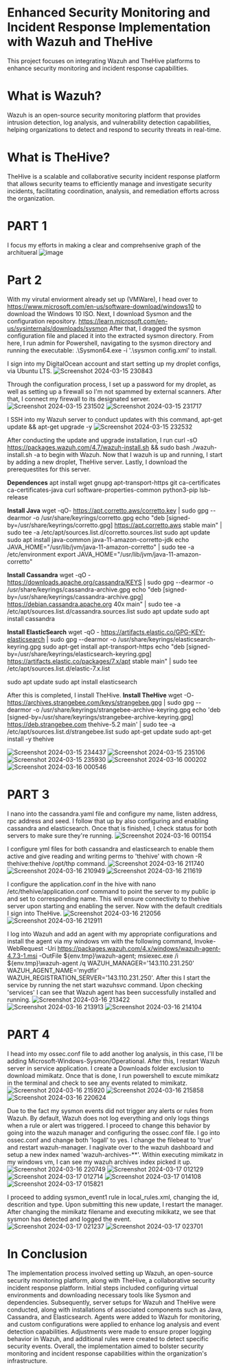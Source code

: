# Enhanced Security Monitoring and Incident Response Implementation with Wazuh and TheHive

This project focuses on integrating Wazuh and TheHive platforms to enhance security monitoring and incident response capabilities.

# What is Wazuh?

Wazuh is an open-source security monitoring platform that provides intrusion detection, log analysis, and vulnerability detection capabilities, helping organizations to detect and respond to security threats in real-time.

# What is TheHive?

TheHive is a scalable and collaborative security incident response platform that allows security teams to efficiently manage and investigate security incidents, facilitating coordination, analysis, and remediation efforts across the organization.

# PART 1 

I focus my efforts in making a clear and comprehsenive graph of the architueral 
![image](https://github.com/sharpleynate/Wazuh-SOAR-implementation/assets/114451775/9a168a0e-f721-4339-ba1b-88ead5a14537)

# Part 2

With my virutal enviorment already set up (VMWare), I head over to https://www.microsoft.com/en-us/software-download/windows10 to download the Windows 10 ISO. 
Next, I download Sysmon and the configuration repository. https://learn.microsoft.com/en-us/sysinternals/downloads/sysmon
After that, I dragged the sysmon configuration file and placed it into the extracted sysmon directory. 
From here, I run admin for Powershell, navigating to the sysmon directory and running the executable: .\Sysmon64.exe -i '.\sysmon config.xml' to install. 

I sign into my DigitalOcean account and start setting up my droplet configs, via Ubuntu LTS. 
![Screenshot 2024-03-15 230843](https://github.com/sharpleynate/Wazuh-SOAR-implementation/assets/114451775/c97e4807-95fc-4a36-87cc-8fc936945d4e)

Through the configuration process, I set up a password for my droplet, as well as setting up a firewall so I'm not spammed by external scanners. 
After that, I connect my firewall to its designated server.
![Screenshot 2024-03-15 231502](https://github.com/sharpleynate/Wazuh-SOAR-implementation/assets/114451775/ae816ccb-afc2-4797-98c8-e474359802b5)
![Screenshot 2024-03-15 231717](https://github.com/sharpleynate/Wazuh-SOAR-implementation/assets/114451775/88991aca-1aa3-47bc-912e-45fc68fcadf2)

I SSH into my Wazuh server to conduct updates with this command, apt-get update && apt-get upgrade -y
![Screenshot 2024-03-15 232532](https://github.com/sharpleynate/Wazuh-SOAR-implementation/assets/114451775/c83b33bb-07a1-42bc-9787-87f3b26f847d)

After conducting the update and upgrade installation, I run curl -sO https://packages.wazuh.com/4.7/wazuh-install.sh && sudo bash ./wazuh-install.sh -a to begin with Wazuh. 
Now that I wazuh is up and running, I start by adding a new droplet, TheHive server. Lastly, I download the prerequestites for this server.

**Dependences**
apt install wget gnupg apt-transport-https git ca-certificates ca-certificates-java curl  software-properties-common python3-pip lsb-release

**Install Java**
wget -qO- https://apt.corretto.aws/corretto.key | sudo gpg --dearmor  -o /usr/share/keyrings/corretto.gpg
echo "deb [signed-by=/usr/share/keyrings/corretto.gpg] https://apt.corretto.aws stable main" |  sudo tee -a /etc/apt/sources.list.d/corretto.sources.list
sudo apt update
sudo apt install java-common java-11-amazon-corretto-jdk
echo JAVA_HOME="/usr/lib/jvm/java-11-amazon-corretto" | sudo tee -a /etc/environment 
export JAVA_HOME="/usr/lib/jvm/java-11-amazon-corretto"

**Install Cassandra**
wget -qO -  https://downloads.apache.org/cassandra/KEYS | sudo gpg --dearmor  -o /usr/share/keyrings/cassandra-archive.gpg
echo "deb [signed-by=/usr/share/keyrings/cassandra-archive.gpg] https://debian.cassandra.apache.org 40x main" |  sudo tee -a /etc/apt/sources.list.d/cassandra.sources.list
sudo apt update
sudo apt install cassandra

**Install ElasticSearch**
wget -qO - https://artifacts.elastic.co/GPG-KEY-elasticsearch |  sudo gpg --dearmor -o /usr/share/keyrings/elasticsearch-keyring.gpg
sudo apt-get install apt-transport-https
echo "deb [signed-by=/usr/share/keyrings/elasticsearch-keyring.gpg] https://artifacts.elastic.co/packages/7.x/apt stable main" |  sudo tee /etc/apt/sources.list.d/elastic-7.x.list

sudo apt update
sudo apt install elasticsearch

After this is completed, I install TheHive. 
**Install TheHive**
wget -O- https://archives.strangebee.com/keys/strangebee.gpg | sudo gpg --dearmor -o /usr/share/keyrings/strangebee-archive-keyring.gpg
echo 'deb [signed-by=/usr/share/keyrings/strangebee-archive-keyring.gpg] https://deb.strangebee.com thehive-5.2 main' | sudo tee -a /etc/apt/sources.list.d/strangebee.list
sudo apt-get update
sudo apt-get install -y thehive

![Screenshot 2024-03-15 234437](https://github.com/sharpleynate/Wazuh-SOAR-implementation/assets/114451775/0027fc1d-b77c-4a67-8aa2-57ff84e98264)
![Screenshot 2024-03-15 235106](https://github.com/sharpleynate/Wazuh-SOAR-implementation/assets/114451775/ca38ed4c-c13f-489a-8014-234b0213041f)
![Screenshot 2024-03-15 235930](https://github.com/sharpleynate/Wazuh-SOAR-implementation/assets/114451775/28077570-4dfa-4747-98d4-87945fd0c676)
![Screenshot 2024-03-16 000202](https://github.com/sharpleynate/Wazuh-SOAR-implementation/assets/114451775/096f9b45-792f-45d3-a715-a3f9b717dde3)
![Screenshot 2024-03-16 000546](https://github.com/sharpleynate/Wazuh-SOAR-implementation/assets/114451775/d35b0aa5-bc1a-408c-a170-8e36d579833d)

# PART 3

I nano into the cassandra.yaml file and configure my name, listen address, rpc address and seed. I follow that up by also configuring and enabling cassandra and elasticsearch. Once that is finished, I check status for both servers to make sure they're running. 
![Screenshot 2024-03-16 001154](https://github.com/sharpleynate/Wazuh-SOAR-implementation/assets/114451775/aa5957ca-abf4-487f-8225-404f375f6f8b)

I configure yml files for both cassandra and elasticsearch to enable them active and give reading and writing perms to 'thehive' with  chown -R thehive:thehive /opt/thp command.
![Screenshot 2024-03-16 211740](https://github.com/sharpleynate/Wazuh-SOAR-implementation/assets/114451775/8f0433f4-1cad-48ed-858a-a19b4c3b3c1f)
![Screenshot 2024-03-16 210949](https://github.com/sharpleynate/Wazuh-SOAR-implementation/assets/114451775/66319c7b-2b0f-4fc6-a304-2fb25b576ba4)
![Screenshot 2024-03-16 211619](https://github.com/sharpleynate/Wazuh-SOAR-implementation/assets/114451775/15695e6b-83c0-4592-acf6-bdecb200ecbe)

I configure the application.conf in the hive with nano /etc/thehive/application.conf command to point the server to my public ip and set to corresponding name. This will ensure connectivity to thehive server upon starting and enabling the server. Now with the default creditials I sign into TheHive. 
![Screenshot 2024-03-16 212056](https://github.com/sharpleynate/Wazuh-SOAR-implementation/assets/114451775/063b47c1-55d0-4f32-98f2-990b0385ee9f)
![Screenshot 2024-03-16 212911](https://github.com/sharpleynate/Wazuh-SOAR-implementation/assets/114451775/ee4e17bd-bb3b-463b-ae65-6f6ceaab114e)

I log into Wazuh and add an agent with my appropriate configurations and install the agent via my windows vm with the following command,
Invoke-WebRequest -Uri https://packages.wazuh.com/4.x/windows/wazuh-agent-4.7.3-1.msi -OutFile ${env.tmp}\wazuh-agent; msiexec.exe /i ${env.tmp}\wazuh-agent /q WAZUH_MANAGER='143.110.231.250' WAZUH_AGENT_NAME='mydfir' WAZUH_REGISTRATION_SERVER='143.110.231.250'. After this I start the service by running the net start wazuhsvc command. Upon checking 'services' I can see that Wazuh agent has been successfully installed and running. 
![Screenshot 2024-03-16 213422](https://github.com/sharpleynate/Wazuh-SOAR-implementation/assets/114451775/999ccb0a-0086-4df2-a01c-ffd1f35a9385)
![Screenshot 2024-03-16 213913](https://github.com/sharpleynate/Wazuh-SOAR-implementation/assets/114451775/1ae530a9-e0ff-45a1-8397-cbb7047a5d2c)
![Screenshot 2024-03-16 214104](https://github.com/sharpleynate/Wazuh-SOAR-implementation/assets/114451775/54841288-bb20-435d-861d-4ca1eeef6538)

# PART 4

I head into my ossec.conf file to add another log analysis, in this case, I'll be adding Microsoft-Windows-Sysmon/Operational. After this, I restart Wazuh server in service application. I create a Downloads folder exclusion to download mimikatz. Once that is done, I run powershell to excute mimikatz in the terminal and check to see any events related to mimikatz. 
![Screenshot 2024-03-16 215920](https://github.com/sharpleynate/Wazuh-SOAR-implementation/assets/114451775/540ba9f0-ede2-4414-9ae7-01393b17b7e5)
![Screenshot 2024-03-16 215858](https://github.com/sharpleynate/Wazuh-SOAR-implementation/assets/114451775/c9deed24-c289-4bf4-b997-a92231448f9d)
![Screenshot 2024-03-16 220624](https://github.com/sharpleynate/Wazuh-SOAR-implementation/assets/114451775/b2856b88-6c58-4c0d-9eb5-f9d8c4f7a022)

Due to the fact my sysmon events did not trigger any alerts or rules from Wazuh. By default, Wazuh does not log everything and only logs things when a rule or alert was triggered. I proceed to change this behavior by going into the wazuh manager and configuring the ossec.conf file. I go into ossec.conf and change both 'logall' to yes. I change the filebeat to 'true' and restart wazuh-manager. I nagivate over to the wazuh dashboard and setup a new index named 'wazuh-archives-**'. Within executing mimikatz in my windows vm, I can see my wazuh archives index picked it up. 
![Screenshot 2024-03-16 220749](https://github.com/sharpleynate/Wazuh-SOAR-implementation/assets/114451775/e5577631-6915-4380-ab28-d366036f98d1)
![Screenshot 2024-03-17 012129](https://github.com/sharpleynate/Wazuh-SOAR-implementation/assets/114451775/f981d193-d9e6-49db-b99c-5353c081b9f1)
![Screenshot 2024-03-17 012714](https://github.com/sharpleynate/Wazuh-SOAR-implementation/assets/114451775/f9918147-93d3-4667-bdd4-a6e724c3c868)
![Screenshot 2024-03-17 014108](https://github.com/sharpleynate/Wazuh-SOAR-implementation/assets/114451775/eff3b672-27f3-4094-b135-3fbc478a2754)
![Screenshot 2024-03-17 015821](https://github.com/sharpleynate/Wazuh-SOAR-implementation/assets/114451775/34266094-3678-4ab8-86f0-9306eff46d85)

I proceed to adding sysmon_event1 rule in local_rules.xml, changing the id, descrition and type. Upon submitting this new update, I restart the manager.
After changing the mimikatz filename and executing mikikatz, we see that sysmon has detected and logged the event. 
![Screenshot 2024-03-17 021237](https://github.com/sharpleynate/Wazuh-SOAR-implementation/assets/114451775/dcdb1636-d9af-40c7-bc69-fde0b9de98dd)
![Screenshot 2024-03-17 023701](https://github.com/sharpleynate/Wazuh-SOAR-implementation/assets/114451775/5032e468-00ae-480d-a5e3-da2b2ca4e53d)

# In Conclusion

The implementation process involved setting up Wazuh, an open-source security monitoring platform, along with TheHive, a collaborative security incident response platform. Initial steps included configuring virtual environments and downloading necessary tools like Sysmon and dependencies. Subsequently, server setups for Wazuh and TheHive were conducted, along with installations of associated components such as Java, Cassandra, and Elasticsearch. Agents were added to Wazuh for monitoring, and custom configurations were applied to enhance log analysis and event detection capabilities. Adjustments were made to ensure proper logging behavior in Wazuh, and additional rules were created to detect specific security events. Overall, the implementation aimed to bolster security monitoring and incident response capabilities within the organization's infrastructure.

